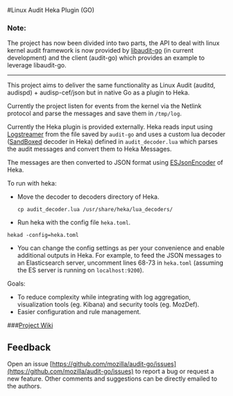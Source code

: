 #Linux Audit Heka Plugin (GO)


### Note:

The project has now been divided into two parts, the API to deal with linux kernel audit framework is now provided by [libaudit-go](https://github.com/mozilla/libaudit-go) (in current development) and the client (audit-go) which provides an example to leverage libaudit-go.

-----------------------

This project aims to deliver the same functionality as Linux Audit (auditd, audispd) + audisp-cef/json but in native Go as a plugin to Heka.

Currently the project listen for events from the kernel via the Netlink protocol and parse the messages and save them in `/tmp/log`.

Currently the Heka plugin is provided externally. Heka reads input using [Logstreamer](http://hekad.readthedocs.org/en/v0.10.0/config/inputs/logstreamer.html) from the file saved by `audit-go` and uses a custom lua decoder ([SandBoxed](http://hekad.readthedocs.org/en/v0.10.0/config/decoders/sandbox.html) decoder in Heka) defined in `audit_decoder.lua` which parses the audit messages and convert them to Heka Messages.

The messages are then converted to JSON format using [ESJsonEncoder](http://hekad.readthedocs.org/en/v0.10.0/config/encoders/esjson.html) of Heka.

To run with heka:

*   Move the decoder to decoders directory of Heka.

    `cp audit_decoder.lua /usr/share/heka/lua_decoders/`

*   Run heka with the config file `heka.toml`.

   `hekad -config=heka.toml`

*   You can change the config settings as per your convenience and enable additional outputs in Heka. For example, to feed the JSON messages to an Elasticsearch server, uncomment lines 68-73 in `heka.toml` (assuming the ES server is running on `localhost:9200`).

Goals:

*   To reduce complexity while integrating with log aggregation, visualization tools (eg. Kibana) and security tools (eg. MozDef).
*   Easier configuration and rule management.

###[Project Wiki](https://wiki.mozilla.org/Security/Mentorships/MWoS/2014/Linux_Audit_heka_plugin_%28Go%29)

Feedback
-----------------
Open an issue [https://github.com/mozilla/audit-go/issues](https://github.com/mozilla/audit-go/issues) to report a bug or request a new feature. Other comments and suggestions can be directly emailed to the authors.

